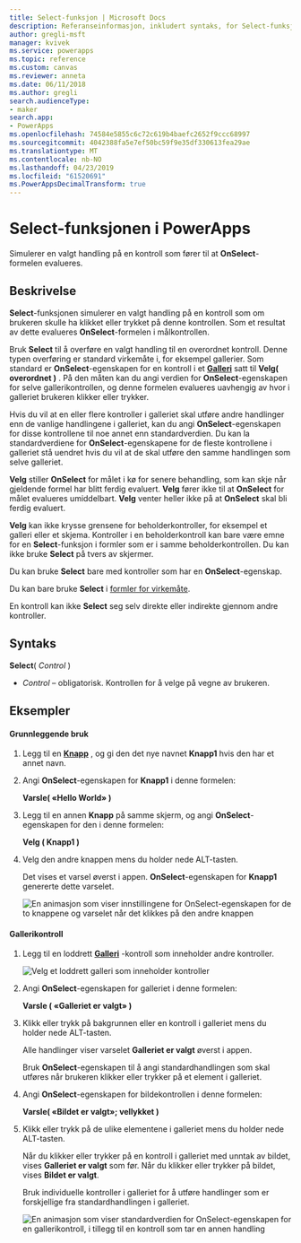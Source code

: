 ```yaml
---
title: Select-funksjon | Microsoft Docs
description: Referanseinformasjon, inkludert syntaks, for Select-funksjonen i PowerApps
author: gregli-msft
manager: kvivek
ms.service: powerapps
ms.topic: reference
ms.custom: canvas
ms.reviewer: anneta
ms.date: 06/11/2018
ms.author: gregli
search.audienceType:
- maker
search.app:
- PowerApps
ms.openlocfilehash: 74584e5855c6c72c619b4baefc2652f9ccc68997
ms.sourcegitcommit: 4042388fa5e7ef50bc59f9e35df330613fea29ae
ms.translationtype: MT
ms.contentlocale: nb-NO
ms.lasthandoff: 04/23/2019
ms.locfileid: "61520691"
ms.PowerAppsDecimalTransform: true
---
```

# <a name="select-function-in-powerapps"></a>Select-funksjonen i PowerApps
Simulerer en valgt handling på en kontroll som fører til at **OnSelect**-formelen evalueres.

## <a name="description"></a>Beskrivelse
**Select**-funksjonen simulerer en valgt handling på en kontroll som om brukeren skulle ha klikket eller trykket på denne kontrollen. Som et resultat av dette evalueres **OnSelect**-formelen i målkontrollen.

Bruk **Select** til å overføre en valgt handling til en overordnet kontroll. Denne typen overføring er standard virkemåte i, for eksempel gallerier. Som standard er **OnSelect**-egenskapen for en kontroll i et **[Galleri](../controls/control-gallery.md)** satt til **Velg( overordnet )** . På den måten kan du angi verdien for **OnSelect**-egenskapen for selve gallerikontrollen, og denne formelen evalueres uavhengig av hvor i galleriet brukeren klikker eller trykker.

Hvis du vil at en eller flere kontroller i galleriet skal utføre andre handlinger enn de vanlige handlingene i galleriet, kan du angi **OnSelect**-egenskapen for disse kontrollene til noe annet enn standardverdien. Du kan la standardverdiene for **OnSelect**-egenskapene for de fleste kontrollene i galleriet stå uendret hvis du vil at de skal utføre den samme handlingen som selve galleriet.

**Velg** stiller **OnSelect** for målet i kø for senere behandling, som kan skje når gjeldende formel har blitt ferdig evaluert. **Velg** fører ikke til at **OnSelect** for målet evalueres umiddelbart. **Velg** venter heller ikke på at **OnSelect** skal bli ferdig evaluert.

**Velg** kan ikke krysse grensene for beholderkontroller, for eksempel et galleri eller et skjema. Kontroller i en beholderkontroll kan bare være emne for en **Select**-funksjon i formler som er i samme beholderkontrollen. Du kan ikke bruke **Select** på tvers av skjermer.

Du kan bruke **Select** bare med kontroller som har en **OnSelect**-egenskap.

Du kan bare bruke **Select** i [formler for virkemåte](../working-with-formulas-in-depth.md).

En kontroll kan ikke **Select** seg selv direkte eller indirekte gjennom andre kontroller.

## <a name="syntax"></a>Syntaks
**Select**( *Control* )

* *Control* – obligatorisk.  Kontrollen for å velge på vegne av brukeren.

## <a name="examples"></a>Eksempler

#### <a name="basic-usage"></a>Grunnleggende bruk

1. Legg til en **[Knapp](../controls/control-button.md)** , og gi den det nye navnet **Knapp1** hvis den har et annet navn.

1. Angi **OnSelect**-egenskapen for **Knapp1** i denne formelen:

    **Varsle( «Hello World» )**

1. Legg til en annen **Knapp** på samme skjerm, og angi **OnSelect**-egenskapen for den i denne formelen:

    **Velg ( Knapp1 )**

1. Velg den andre knappen mens du holder nede ALT-tasten.

    Det vises et varsel øverst i appen. **OnSelect**-egenskapen for **Knapp1** genererte dette varselet.

    ![En animasjon som viser innstillingene for OnSelect-egenskapen for de to knappene og varselet når det klikkes på den andre knappen](media/function-select/basic-select.gif)

#### <a name="gallery-control"></a>Gallerikontroll

1. Legg til en loddrett **[Galleri](../controls/control-gallery.md)** -kontroll som inneholder andre kontroller.

    ![Velg et loddrett galleri som inneholder kontroller](media/function-select/select-gallery.png)

2. Angi **OnSelect**-egenskapen for galleriet i denne formelen:
 
    **Varsle ( «Galleriet er valgt» )**

3. Klikk eller trykk på bakgrunnen eller en kontroll i galleriet mens du holder nede ALT-tasten.

    Alle handlinger viser varselet **Galleriet er valgt** øverst i appen.

    Bruk **OnSelect**-egenskapen til å angi standardhandlingen som skal utføres når brukeren klikker eller trykker på et element i galleriet.

5. Angi **OnSelect**-egenskapen for bildekontrollen i denne formelen:

    **Varsle( «Bildet er valgt»; vellykket )**

6. Klikk eller trykk på de ulike elementene i galleriet mens du holder nede ALT-tasten.

    Når du klikker eller trykker på en kontroll i galleriet med unntak av bildet, vises **Galleriet er valgt** som før. Når du klikker eller trykker på bildet, vises **Bildet er valgt**.
 
    Bruk individuelle kontroller i galleriet for å utføre handlinger som er forskjellige fra standardhandlingen i galleriet.

    ![En animasjon som viser standardverdien for OnSelect-egenskapen for en gallerikontroll, i tillegg til en kontroll som tar en annen handling](media/function-select/gallery-select.gif)
